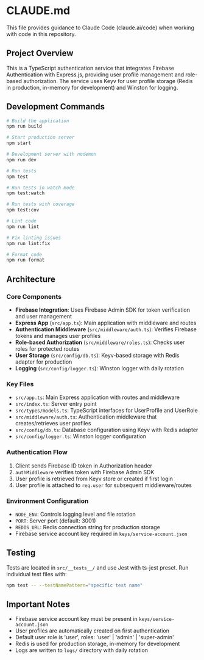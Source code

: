 # CLAUDE.md

This file provides guidance to Claude Code (claude.ai/code) when working with code in this repository.

## Project Overview

This is a TypeScript authentication service that integrates Firebase Authentication with Express.js, providing user profile management and role-based authorization. The service uses Keyv for user profile storage (Redis in production, in-memory for development) and Winston for logging.

## Development Commands

```bash
# Build the application
npm run build

# Start production server
npm start

# Development server with nodemon
npm run dev

# Run tests
npm test

# Run tests in watch mode
npm test:watch

# Run tests with coverage
npm test:cov

# Lint code
npm run lint

# Fix linting issues
npm run lint:fix

# Format code
npm run format
```

## Architecture

### Core Components
- **Firebase Integration**: Uses Firebase Admin SDK for token verification and user management
- **Express App** (`src/app.ts`): Main application with middleware and routes
- **Authentication Middleware** (`src/middleware/auth.ts`): Verifies Firebase tokens and manages user profiles
- **Role-based Authorization** (`src/middleware/roles.ts`): Checks user roles for protected routes
- **User Storage** (`src/config/db.ts`): Keyv-based storage with Redis adapter for production
- **Logging** (`src/config/logger.ts`): Winston logger with daily rotation

### Key Files
- `src/app.ts`: Main Express application with routes and middleware
- `src/index.ts`: Server entry point
- `src/types/models.ts`: TypeScript interfaces for UserProfile and UserRole
- `src/middleware/auth.ts`: Authentication middleware that creates/retrieves user profiles
- `src/config/db.ts`: Database configuration using Keyv with Redis adapter
- `src/config/logger.ts`: Winston logger configuration

### Authentication Flow
1. Client sends Firebase ID token in Authorization header
2. `authMiddleware` verifies token with Firebase Admin SDK
3. User profile is retrieved from Keyv store or created if first login
4. User profile is attached to `req.user` for subsequent middleware/routes

### Environment Configuration
- `NODE_ENV`: Controls logging level and file rotation
- `PORT`: Server port (default: 3001)
- `REDIS_URL`: Redis connection string for production storage
- Firebase service account key required in `keys/service-account.json`

## Testing

Tests are located in `src/__tests__/` and use Jest with ts-jest preset. Run individual test files with:
```bash
npm test -- --testNamePattern="specific test name"
```

## Important Notes

- Firebase service account key must be present in `keys/service-account.json`
- User profiles are automatically created on first authentication
- Default user role is 'user', roles: 'user' | 'admin' | 'super-admin'
- Redis is used for production storage, in-memory for development
- Logs are written to `logs/` directory with daily rotation